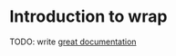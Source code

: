 # Introduction to wrap

TODO: write [great documentation](http://jacobian.org/writing/what-to-write/)
